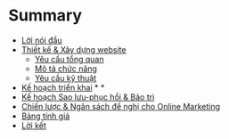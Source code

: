 # Summary

* [Lời nói đầu](introduction.md)
* [Thiết kế & Xây dựng website](development.md)
    * [Yêu cầu tổng quan](development.md#overview)
    * [Mô tả chức năng](development.md#functions)
    * [Yêu cầu kỹ thuật](development.md#technical)
* [Kế hoạch triển khai](deployment.md)
    * 
    * 
* [Kế hoạch Sao lưu-phục hồi & Bảo trì](maintenance.md)
* [Chiến lược & Ngân sách đề nghị cho Online Marketing](marketing.md)
* [Bảng tính giá](pricetable.md)
* [Lời kết](conclusion.md)


